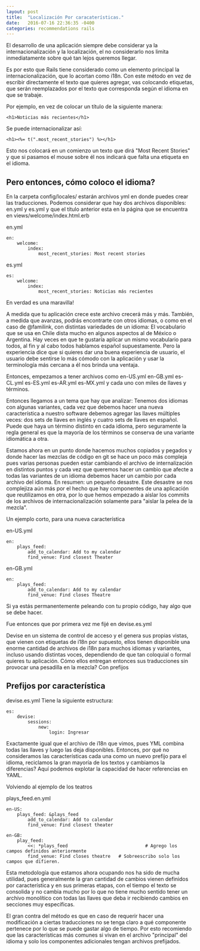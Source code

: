 ```yaml
---
layout: post
title:  "Localización Por caracaterísticas."
date:   2016-07-16 22:36:35 -0400
categories: recommendations rails
---
```


El desarrollo de una aplicación siempre debe considerar ya la internacionalización y la localización, el no considerarlo nos limita inmediatamente sobre qué tan lejos queremos llegar.

Es por esto que Rails tiene considerado como un elemento principal la internacionalización, que lo acortan como i18n. Con este método en vez de escribir directamente el texto que quieres agregar, vas colocando etiquetas, que serán reemplazados por el texto que corresponda según el idioma en que se trabaje.

Por ejemplo, en vez de colocar un título de la siguiente manera:

	<h1>Noticias más recientes</h1>

Se puede internacionalizar así:

	<h1><%= t(".most_recent_stories") %></h1>

Esto nos colocará en un comienzo un texto que dirá "Most Recent Stories" y que si pasamos el mouse sobre él nos indicará que falta una etiqueta en el idioma.

## Pero entonces, cómo coloco el idioma?

En la carpeta config/locales/ estarán archivos yml en donde puedes crear las traducciones. Podemos considerar que hay dos archivos disponibles: en.yml y es.yml y que el título anterior esta en la página que se encuentra en views/welcome/index.html.erb

en.yml

	en:
		welcome:
			index:
				most_recent_stories: Most recent stories

es.yml

	es:
		welcome:
			index:
				most_recent_stories: Noticias más recientes

En verdad es una maravilla!

A medida que tu aplicación crece este archivo crecerá más y más. También, a medida que avanzas, podrás encontrarte con otros idiomas, o como en el caso de @familink, con distintas variedades de un idioma: El vocabulario que se usa en Chile dista mucho en algunos aspectos al de México o Argentina. Hay veces en que te gustaría aplicar un mismo vocabulario para todos, al fin y al cabo todos hablamos español supuestamente. Pero la experiencia dice que si quieres dar una buena experiencia de usuario, el usuario debe sentirse lo más cómodo con la aplicación y usar la terminología más cercana a él nos brinda una ventaja.

Entonces, empezamos a tener archivos como en-US.yml en-GB.yml es-CL.yml es-ES.yml es-AR.yml es-MX.yml y cada uno con miles de llaves y términos.

Entonces llegamos a un tema que hay que analizar: Tenemos dos idiomas con algunas variantes, cada vez que debemos hacer una nueva característica a nuestro software debemos agregar las llaves múltiples veces: dos sets de llaves en inglés y cuatro sets de llaves en español. Puede que haya un término distinto en cada idioma, pero seguramente la regla general es que la mayoría de los términos se conserva de una variante idiomática a otra. 

Estamos ahora en un punto donde hacemos muchos copiados y pegados y donde hacer las mezclas de código en git se hace un poco más compleja pues varias personas pueden estar cambiando el archivo de internalización en distintos puntos y cada vez que queremos hacer un cambio que afecte a todas las variantes de un idioma debemos hacer un cambio por cada archivo del idioma. En resumen: un pequeño desastre. Este desastre se nos complejiza aún más por el hecho que hay componentes de una aplicación que reutilizamos en otra, por lo que hemos empezado a aislar los commits de los archivos de internacionalización solamente para "aislar la pelea de la mezcla".

Un ejemplo corto, para una nueva característica

en-US.yml
	
	en:
		plays_feed:
			add_to_calendar: Add to my calendar
			find_venue: Find closest Theater

en-GB.yml

	en:
		plays_feed:
			add_to_calendar: Add to my calendar
			find_venue: Find closes Theatre 
		


Si ya estás permanentemente peleando con tu propio código, hay algo que se debe hacer.

Fue entonces que por primera vez me fijé en devise.es.yml 

Devise en un sistema de control de acceso y el genera sus propias vistas, que vienen con etiquetas de i18n por supuesto, ellos tienen disponible una enorme cantidad de archivos de i18n para muchos idiomas y variantes, incluso usando distintas voces, dependiendo de que tan coloquial o formal quieres tu aplicación. Cómo ellos entregan entonces sus traducciones sin provocar una pesadilla en la mezcla? Con prefijos

## Prefijos por característica

devise.es.yml Tiene la siguiente estructura:

	es:
		devise:
			sessions:
				new:
					login: Ingresar

Exactamente igual que el archivo de i18n que vimos, pues YML combina todas las llaves y luego las deja disponibles. 
Entonces, por qué no consideramos las características cada una como un nuevo prefijo para el idioma, reciclamos la gran mayoría de los textos y cambiamos la diferencias? Aquí podemos explotar la capacidad de hacer referencias en YAML.

Volviendo al ejemplo de los teatros

plays_feed.en.yml

	en-US:
		plays_feed: &plays_feed
			add_to_calendar: Add to calendar
			find_venue: Find closest theater

	en-GB:
		play_feed:
			<<: *plays_feed                             # Agrego los campos definidos anteriormente
			find_venue: Find closes theatre   # Sobreescribo solo los campos que difieren.

Esta metodología que estamos ahora ocupando nos ha sido de mucha utilidad, pues generalmente la gran cantidad de cambios vienen definidos por característica y en sus primeras etapas, con el tiempo el texto se consolida y no cambia mucho por lo que no tiene mucho sentido tener un archivo monolítico con todas las llaves que deba ir recibiendo cambios en secciones muy específicas.

El gran contra del método es que en caso de requerir hacer una modificación a ciertas traducciones no se tenga claro a qué componente pertenece por lo que se puede gastar algo de tiempo. Por esto recomiendo que las características más comunes si vivan en el archivo "principal" del idioma y solo los componentes adicionales tengan archivos prefijados.
